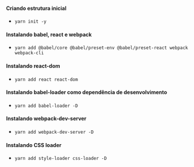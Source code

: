 #### Criando estrutura inicial
- `yarn init -y`

#### Instalando babel, react e webpack
- `yarn add @babel/core @babel/preset-env @babel/preset-react webpack webpack-cli`

#### Instalando react-dom
- `yarn add react react-dom`

#### Instalando babel-loader como dependência de desenvolvimento
- `yarn add babel-loader -D`

#### Instalando webpack-dev-server
- `yarn add webpack-dev-server -D`

#### Instalando CSS loader
- `yarn add style-loader css-loader -D`